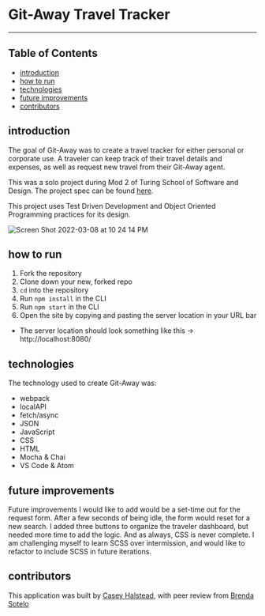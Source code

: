 # Git-Away Travel Tracker

---

## Table of Contents
* [introduction](#introduction)
* [how to run](#howToRun)
* [technologies](#technologies)
* [future improvements](#improvements)
* [contributors](#contributors)

## introduction

The goal of Git-Away was to create a travel tracker for either personal or corporate use. A traveler can keep track of their travel details and expenses, as well as request new travel from their Git-Away agent.

This was a solo project during Mod 2 of Turing School of Software and Design. The project spec can be found [here](https://frontend.turing.io/projects/travel-tracker.html).

This project uses Test Driven Development and Object Oriented Programming practices for its design.

![Screen Shot 2022-03-08 at 10 24 14 PM](https://user-images.githubusercontent.com/91504411/157372454-700d7fd9-868c-4839-ad02-2c50883c905f.png)  

## how to run

1. Fork the repository
2. Clone down your new, forked repo
3. `cd` into the repository
4. Run `npm install` in the CLI
5. Run `npm start` in the CLI
6. Open the site by copying and pasting the server location in your URL bar
 - The server location should look something like this -> http://localhost:8080/

## technologies

The technology used to create Git-Away was:

- webpack
- localAPI
- fetch/async
- JSON
- JavaScript
- CSS
- HTML
- Mocha & Chai
- VS Code & Atom

## future improvements

Future improvements I would like to add would be a set-time out for the request form. After a few seconds of being idle, the form would reset for a new search. I added three buttons to organize the traveler dashboard, but needed more time to add the logic. And as always, CSS is never complete. I am challenging myself to learn SCSS over intermission, and would like to refactor to include SCSS in future iterations.

## contributors

This application was built by [Casey Halstead](https://github.com/chalstead16?tab=repositories), with peer review from [Brenda Sotelo](https://github.com/BrendaSotel0)
